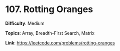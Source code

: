# 107. Rotting Oranges

**Difficulty**: Medium

**Topics**: Array, Breadth-First Search, Matrix

**Link**: https://leetcode.com/problems/rotting-oranges

